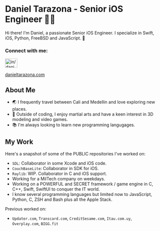 # Daniel Tarazona - Senior iOS Engineer 👨‍💻

Hi there! I'm Daniel, a passionate Senior iOS Engineer. I specialize in Swift, iOS, Python, FreeBSD and JavaScript. 🚀

<h3 align="left">Connect with me:</h3>
<p align="left">
<a href="https://www.linkedin.com/in/danieltarazona" target="blank"><img align="center" src="https://raw.githubusercontent.com/rahuldkjain/github-profile-readme-generator/master/src/images/icons/Social/linked-in-alt.svg" alt="in/danieltarazona" height="30" width="40" /></a>
</p>
<a href="https://danieltarazona.com" target="blank">danieltarazona.com</a>

## About Me

- 🌏 I frequently travel between Cali and Medellin and love exploring new places.
- 💪 Outside of coding, I enjoy martial arts and have a keen interest in 3D modeling and video games.
- 📚 I'm always looking to learn new programming langugages.

## My Work

Here's a snapshot of some of the PUBLIC repositories I've worked on:

- `SDL`: Collaborator in some Xcode and iOS code.
- `CouchBaseLite`: Collaborator in SDK for iOS.
- `Raylib`: WIP. Collaborator in C and iOS support.
- Working for a MilTech company on weekdays.
- Working on a POWERFUL and SECRET framework / game engine in C, C++, Swift, SwiftUI to conquer the IT world.
- I know several programming languages but limited now to JavaScript, Python, C, ZSH and Bash plus all the Apple Stack.

Previous worked on:
- `Updater.com`, `Transcard.com`, `CreditSesame.com`, `Itau.com.uy`, `Overplay.com`, `BIGG.fit`


